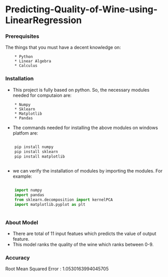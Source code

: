 # Predicting-Quality-of-Wine-using-LinearRegression

### Prerequisites

The things that you must have a decent knowledge on: 
```
    * Python
    * Linear Algebra
    * Calculus
```

### Installation

* This project is fully based on python. So, the necessary modules needed for computaion are:
```
    * Numpy
    * Sklearn
    * Matplotlib
    * Pandas
```
* The commands needed for installing the above modules on windows platfom are:
```python

    pip install numpy
    pip install sklearn
    pip install matplotlib
 
```
* we can verify the installation of modules by  importing the modules. For example:
```python

    import numpy
    import pandas
    from sklearn.decomposition import kernelPCA 
    import matplotlib.pyplot as plt
    
```
### About Model

* There are total of 11 input featues which predicts the value of output feature.
* This model ranks the quality of the wine which ranks between 0-9.



### Accuracy

Root Mean Squared Error : 1.0530163994045705



